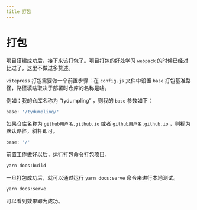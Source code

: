 ```yaml
---
title 打包
---
```

# 打包
项目搭建成功后，接下来该打包了。项目打包的好处学习 `webpack` 的时候已经对比过了，这里不做过多赘述。

`vitepress` 打包需要做一个前置步骤：在 `config.js` 文件中设置 `base` 打包基准路径，路径填啥取决于部署时仓库的名称是啥。

例如：我的仓库名称为 “tydumpling” ，则我的 `base` 参数如下：
```js
base: '/tydumpling/'
```

如果仓库名称为 `github用户名.github.io` 或者 `github用户名.github.io` ，则视为默认路径，斜杆即可。
```js
base: '/'
```

前置工作做好以后，运行打包命令打包项目。
```sh
yarn docs:build
```
一旦打包成功后，就可以通过运行 `yarn docs:serve` 命令来进行本地测试。
```sh
yarn docs:serve
```
可以看到效果即为成功。